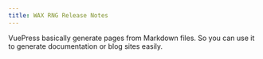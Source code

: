 ```yaml
---
title: WAX RNG Release Notes
---
```


VuePress basically generate pages from Markdown files. So you can use it to generate documentation or blog sites easily.
